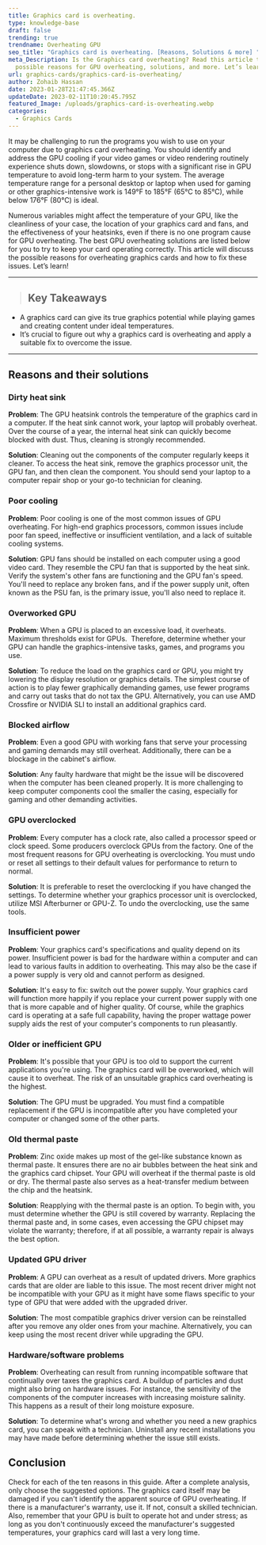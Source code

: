 ```yaml
---
title: Graphics card is overheating.
type: knowledge-base
draft: false
trending: true
trendname: Overheating GPU
seo_title: "Graphics card is overheating. [Reasons, Solutions & more] "
meta_Description: Is the Graphics card overheating? Read this article to explore
  possible reasons for GPU overheating, solutions, and more. Let’s learn!
url: graphics-cards/graphics-card-is-overheating/
author: Zohaib Hassan
date: 2023-01-28T21:47:45.366Z
updateDate: 2023-02-11T10:20:45.795Z
featured_Image: /uploads/graphics-card-is-overheating.webp
categories:
  - Graphics Cards
---
```

It may be challenging to run the programs you wish to use on your computer due to graphics card overheating. You should identify and address the GPU cooling if your video games or video rendering routinely experience shuts down, slowdowns, or stops with a significant rise in GPU temperature to avoid long-term harm to your system. The average temperature range for a personal desktop or laptop when used for gaming or other graphics-intensive work is 149°F to 185°F (65°C to 85°C), while below 176°F (80°C) is ideal.

Numerous variables might affect the temperature of your GPU, like the cleanliness of your case, the location of your graphics card and fans, and the effectiveness of your heatsinks, even if there is no one program cause for GPU overheating. The best GPU overheating solutions are listed below for you to try to keep your card operating correctly. This article will discuss the possible reasons for overheating graphics cards and how to fix these issues. Let’s learn!

- - -

> ## Key Takeaways

* A graphics card can give its true graphics potential while playing games and creating content under ideal temperatures. 
* It’s crucial to figure out why a graphics card is overheating and apply a suitable fix to overcome the issue.

- - -

## Reasons and their solutions 

### Dirty heat sink

**Problem**: The GPU heatsink controls the temperature of the graphics card in a computer. If the heat sink cannot work, your laptop will probably overheat. Over the course of a year, the internal heat sink can quickly become blocked with dust. Thus, cleaning is strongly recommended.

**Solution**: Cleaning out the components of the computer regularly keeps it cleaner. To access the heat sink, remove the graphics processor unit, the GPU fan, and then clean the component. You should send your laptop to a computer repair shop or your go-to technician for cleaning.

### Poor cooling

**Problem**: Poor cooling is one of the most common issues of GPU overheating. For high-end graphics processors, common issues include poor fan speed, ineffective or insufficient ventilation, and a lack of suitable cooling systems.

**Solution**: GPU fans should be installed on each computer using a good video card. They resemble the CPU fan that is supported by the heat sink. Verify the system's other fans are functioning and the GPU fan's speed. You'll need to replace any broken fans, and if the power supply unit, often known as the PSU fan, is the primary issue, you'll also need to replace it.

### Overworked GPU

**Problem**: When a GPU is placed to an excessive load, it overheats. Maximum thresholds exist for GPUs.  Therefore, determine whether your GPU can handle the graphics-intensive tasks, games, and programs you use.

**Solution**: To reduce the load on the graphics card or GPU, you might try lowering the display resolution or graphics details. The simplest course of action is to play fewer graphically demanding games, use fewer programs and carry out tasks that do not tax the GPU. Alternatively, you can use AMD Crossfire or NVIDIA SLI to install an additional graphics card.

### Blocked airflow

**Problem**: Even a good GPU with working fans that serve your processing and gaming demands may still overheat. Additionally, there can be a blockage in the cabinet's airflow.

**Solution**: Any faulty hardware that might be the issue will be discovered when the computer has been cleaned properly. It is more challenging to keep computer components cool the smaller the casing, especially for gaming and other demanding activities. 

### GPU overclocked

**Problem**: Every computer has a clock rate, also called a processor speed or clock speed. Some producers overclock GPUs from the factory. One of the most frequent reasons for GPU overheating is overclocking. You must undo or reset all settings to their default values for performance to return to normal.

**Solution**: It is preferable to reset the overclocking if you have changed the settings. To determine whether your graphics processor unit is overclocked, utilize MSI Afterburner or GPU-Z. To undo the overclocking, use the same tools. 

### Insufficient power

**Problem**: Your graphics card's specifications and quality depend on its power. Insufficient power is bad for the hardware within a computer and can lead to various faults in addition to overheating. This may also be the case if a power supply is very old and cannot perform as designed.

**Solution**: It's easy to fix: switch out the power supply. Your graphics card will function more happily if you replace your current power supply with one that is more capable and of higher quality. Of course, while the graphics card is operating at a safe full capability, having the proper wattage power supply aids the rest of your computer's components to run pleasantly. 

### Older or inefficient GPU

**Problem**: It's possible that your GPU is too old to support the current applications you're using. The graphics card will be overworked, which will cause it to overheat. The risk of an unsuitable graphics card overheating is the highest.

**Solution**: The GPU must be upgraded. You must find a compatible replacement if the GPU is incompatible after you have completed your computer or changed some of the other parts. 

### Old thermal paste

**Problem**: Zinc oxide makes up most of the gel-like substance known as thermal paste. It ensures there are no air bubbles between the heat sink and the graphics card chipset. Your GPU will overheat if the thermal paste is old or dry. The thermal paste also serves as a heat-transfer medium between the chip and the heatsink.

**Solution**: Reapplying with the thermal paste is an option. To begin with, you must determine whether the GPU is still covered by warranty. Replacing the thermal paste and, in some cases, even accessing the GPU chipset may violate the warranty; therefore, if at all possible, a warranty repair is always the best option. 

### Updated GPU driver

**Problem**: A GPU can overheat as a result of updated drivers. More graphics cards that are older are liable to this issue. The most recent driver might not be incompatible with your GPU as it might have some flaws specific to your type of GPU that were added with the upgraded driver.

**Solution**: The most compatible graphics driver version can be reinstalled after you remove any older ones from your machine. Alternatively, you can keep using the most recent driver while upgrading the GPU. 

### Hardware/software problems

**Problem**: Overheating can result from running incompatible software that continually over taxes the graphics card. A buildup of particles and dust might also bring on hardware issues. For instance, the sensitivity of the components of the computer increases with increasing moisture salinity. This happens as a result of their long moisture exposure.

**Solution**: To determine what's wrong and whether you need a new graphics card, you can speak with a technician. Uninstall any recent installations you may have made before determining whether the issue still exists. 

## Conclusion

Check for each of the ten reasons in this guide. After a complete analysis, only choose the suggested options. The graphics card itself may be damaged if you can't identify the apparent source of GPU overheating. If there is a manufacturer's warranty, use it. If not, consult a skilled technician. Also, remember that your GPU is built to operate hot and under stress; as long as you don't continuously exceed the manufacturer's suggested temperatures, your graphics card will last a very long time.